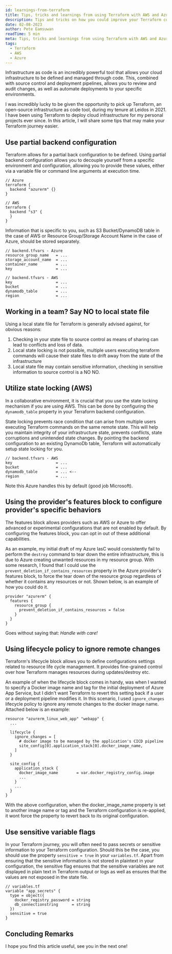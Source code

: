 ```yaml
---
id: learnings-from-terraform
title: Tips, tricks and learnings from using Terraform with AWS and Azure
description: Tips and tricks on how you could improve your Terraform code
date: 02-08-2023
author: Pete Eamsuwan
readTime: 5 min
meta: Tips, tricks and learnings from using Terraform with AWS and Azure
tags:
  - Terraform
  - AWS
  - Azure
---
```


Infrastructure as code is an incredibly powerful tool that allows your cloud infrastructure to be defined and managed through code. This, combined with source control and deployment pipelines, allows you to review and audit changes, as well as automate deployments to your specific environments.

I was incredibly lucky to be given the opportunity to pick up Terraform, an open-source infrastructure as code tool, during my tenure at Leidos in 2021. I have been using Terraform to deploy cloud infrastructure for my personal projects ever since. In this article, I will share some tips that may make your Terraform journey easier.

## Use partial backend configuration

Terraform allows for a partial back configuration to be defined. Using partial backend configuration allows you to decouple yourself from a specific environment and configuration, allowing you to provide these values, either via a variable file or command line arguments at execution time.

```hcl
// Azure
terraform {
  backend "azurerm" {}
}

// AWS
terraform {
  backend "s3" {
  }
}
```

Information that is specific to you, such as S3 Bucket/DynamoDB table in the case of AWS or Resource Group/Storage Account Name in the case of Azure, should be stored separately.

```hcl
// backend.tfvars - Azure
resource_group_name   = ...
storage_account_name  = ...
container_name        = ...
key                   = ...

// backend.tfvars - AWS
key                   = ...
bucket                = ...
dynamodb_table        = ...
region                = ...

```

## Working in a team? Say NO to local state file

Using a local state file for Terraform is generally advised against, for obvious reasons:

1. Checking in your state file to source control as means of sharing can lead to conflicts and loss of data.
2. Local state locking is not possible, multiple users executing terraform commands will cause their state files to drift away from the state of the infrastructure
3. Local state file may contain sensitive information, checking in sensitive information to source control is a NO NO.

## Utilize state locking (AWS)

In a collaborative environment, it is crucial that you use the state locking mechanism if you are using AWS. This can be done by configuring the `dynamodb_table` property in your Terraform backend configuration.

State locking prevents race condition that can arise from multiple users executing Terraform commands on the same remote state. This will help you maintain integrity of your infrastructure state, prevents conflicts, state corruptions and unintended state changes. By pointing the backend configuration to an existing DynamoDb table, Terraform will automatically setup state locking for you.

```hcl
// backend.tfvars - AWS
key                   = ...
bucket                = ...
dynamodb_table        = ... <--
region                = ...

```

Note this Azure handles this by default (good job Microsoft).

## Using the provider's features block to configure provider's specific behaviors

The features block allows providers such as AWS or Azure to offer advanced or experimental configurations that are not enabled by default. By configuring the features block, you can opt in out of these additional capabilities.

As an example, my initial draft of my Azure IasC would consistently fail to perform the `destroy` command to tear down the entire infrastructure, this is due to Azure creating unwanted resources in my resource group. With some research, I found that I could use the `prevent_deletion_if_contains_resources` property in the Azure provider's features block, to force the tear down of the resource group regardless of whether it contains any resources or not. Shown below, is an example of how you could do it.

```hcl
provider "azurerm" {
  features {
    resource_group {
      prevent_deletion_if_contains_resources = false
    }
  }
}
```

Goes without saying that: _Handle with care!_

## Using lifecycle policy to ignore remote changes

Terraform's lifecycle block allows you to define configurations settings related to resource life cycle management. It provides fine-grained control over how Terraform manages resources during updates/destroy etc.

An example of when the lifecycle block comes in handy, was when I wanted to specify a Docker image name and tag for the initial deployment of Azure App Service, but I didn't want Terraform to revert this setting back if a user or a deployment pipeline modifies it. In this scenario, I used `ignore_changes` lifecycle policy to ignore any remote changes to the docker image name. Attached below is an example:

```hcl
resource "azurerm_linux_web_app" "webapp" {
  ...

  lifecycle {
    ignore_changes = [
      # docker image to be managed by the application's CICD pipeline
      site_config[0].application_stack[0].docker_image_name,
    ]
  }

  site_config {
    application_stack {
      docker_image_name        = var.docker_registry_config.image
      ...
    }
    ...
  }
}
```

With the above configuration, when the docker_image_name property is set to another image name or tag and the Terraform configuration is re-applied, it wont force the property to revert back to its original configuration.

## Use sensitive variable flags

In your Terraform journey, you will often need to pass secrets or sensitive information to your Terraform configuration. Should this be the case, you should use the property `sensitive = true` in your `variables.tf`. Apart from ensuring that the sensitive information is not stored in plaintext in your configuration, the sensitive flag ensures that the sensitive variables are not displayed in plain text in Terraform output or logs as well as ensures that the values are not exposed in the state file.

```hcl
// variables.tf
variable "app_secrets" {
  type = object({
    docker_registry_password = string
    db_connectionstring      = string
  })
  sensitive = true
}
```

## Concluding Remarks

I hope you find this article useful, see you in the next one!
